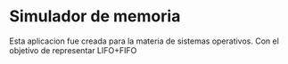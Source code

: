 # Simulador de memoria 
Esta aplicacion fue creada para la materia de sistemas operativos.
Con el objetivo de representar LIFO+FIFO 
